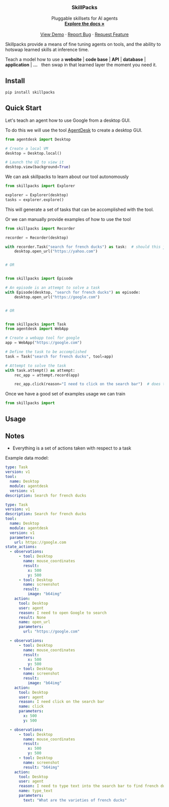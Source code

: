 <!-- PROJECT LOGO -->
<br />
<p align="center">
  <!-- <a href="https://github.com/agentsea/skillpacks">
    <img src="https://project-logo.png" alt="Logo" width="80">
  </a> -->

  <h3 align="center">SkillPacks</h3>

  <p align="center">
    Pluggable skillsets for AI agents
    <br />
    <a href="https://github.com/agentsea/skillpacks"><strong>Explore the docs »</strong></a>
    <br />
    <br />
    <a href="https://github.com/agentsea/skillpacks">View Demo</a>
    ·
    <a href="https://github.com/agentsea/skillpacks/issues">Report Bug</a>
    ·
    <a href="https://github.com/agentsea/skillpacks/issues">Request Feature</a>
  </p>
</p>

Skillpacks provide a means of fine tuning agents on tools, and the ability to hotswap learned skills at inference time.

Teach a model how to use a **website** | **code base** | **API** | **database** | **application** | **...** &nbsp; then swap in that learned layer the moment you need it.

## Install

```bash
pip install skillpacks
```

## Quick Start

Let's teach an agent how to use Google from a desktop GUI.

To do this we will use the tool [AgentDesk](https://github.com/agentsea/agentdesk) to create a desktop GUI.

```python
from agentdesk import Desktop

# Create a local VM
desktop = Desktop.local()

# Launch the UI to view it
desktop.view(background=True)
```

We can ask skillpacks to learn about our tool autonomously

```python
from skillpacks import Explorer

explorer = Explorer(desktop)
tasks = explorer.explore()
```

This will generate a set of tasks that can be accomplished with the tool.

Or we can manually provide examples of how to use the tool

```python
from skillpacks import Recorder

recorder = Recorder(desktop)

with recorder.Task("search for french ducks") as task:  # should this just be tasks?
    desktop.open_url("https://yahoo.com")


# OR


from skillpacks import Episode

# An episode is an attempt to solve a task
with Episode(desktop, "search for french ducks") as episode:
    desktop.open_url("https://google.com")


# OR


from skillpacks import Task
from agentdesk import WebApp

# Create a webapp tool for google
app = WebApp("https://google.com")

# Define the task to be accomplished
task = Task("search for french ducks", tool=app)

# Attempt to solve the task
with task.attempt() as attempt:
    rec_app = attempt.record(app)

    rec_app.click(reason="I need to click on the search bar")  # does this make sense


```

Once we have a good set of examples usage we can train

```python
from skillpacks import
```

## Usage

## Notes

- Everything is a set of actions taken with respect to a task

Example data model:

```yaml
type: Task
version: v1
tool:
  name: Desktop
  module: agentdesk
  version: v1
description: Search for french ducks
```

```yaml
type: Task
version: v1
description: Search for french ducks
tool:
  name: Desktop
  module: agentdesk
  version: v1
  parameters:
    url: https://google.com
state_actions:
  - observations:
      - tool: Desktop
        name: mouse_coordinates
        result:
          x: 500
          y: 500
      - tool: Desktop
        name: screenshot
        result:
          image: "b64img"
    action:
      tool: Desktop
      user: agent
      reason: I need to open Google to search
      result: None
      name: open_url
      parameters:
        url: "https://google.com"

  - observations:
      - tool: Desktop
        name: mouse_coordinates
        result:
          x: 500
          y: 500
      - tool: Desktop
        name: screenshot
        result:
          image: "b64img"
    action:
      tool: Desktop
      user: agent
      reason: I need click on the search bar
      name: click
      parameters:
        x: 500
        y: 500

  - observations:
      - tool: Desktop
        name: mouse_coordinates
        result:
          x: 500
          y: 500
      - tool: Desktop
        name: screenshot
        result: "b64img"
    action:
      tool: Desktop
      user: agent
      reason: I need to type text into the search bar to find french ducks
      name: type_text
      parameters:
        text: "What are the varieties of french ducks"
```
